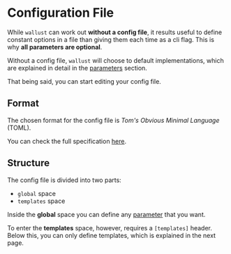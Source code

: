 # Configuration File

While `wallust` can work out **without a config file**, it results useful to
define constant options in a file than giving them each time as a cli flag.
This is why **all parameters are optional**.

Without a config file, `wallust` will choose to default implementations, which
are explained in detail in the [parameters](../parameters/README.md) section.

That being said, you can start editing your config file.

## Format
The chosen format for the config file is _Tom's Obvious Minimal Language_ (TOML).

You can check the full specification [here](https://toml.io/en/v1.0.0).

## Structure
The config file is divided into two parts:
- `global` space
- `templates` space

Inside the **global** space you can define any
[parameter](../parameters/README.md) that you want.

To enter the **templates** space, however, requires a `[templates]` header.
Below this, you can only define templates, which is explained in the next page.
